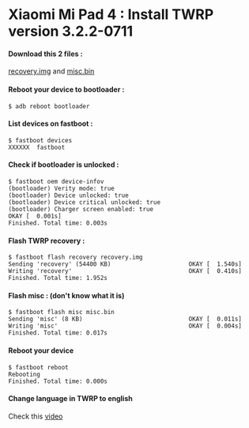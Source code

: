 # Xiaomi Mi Pad 4 : Install TWRP version 3.2.2-0711

#### Download this 2 files :

[recovery.img](https://github.com/GBouerat/xiaomi_mi_pad_4/releases/download/TWRP/recovery.img) and
[misc.bin](https://github.com/GBouerat/xiaomi_mi_pad_4/releases/download/TWRP/misc.bin)

#### Reboot your device to bootloader :

```
$ adb reboot bootloader
```

#### List devices on fastboot :

```
$ fastboot devices
XXXXXX	fastboot
```

#### Check if bootloader is unlocked :

```
$ fastboot oem device-infov
(bootloader) Verity mode: true
(bootloader) Device unlocked: true
(bootloader) Device critical unlocked: true
(bootloader) Charger screen enabled: true
OKAY [  0.001s]
Finished. Total time: 0.003s
```

#### Flash TWRP recovery :

```
$ fastboot flash recovery recovery.img
Sending 'recovery' (54400 KB)                      OKAY [  1.540s]
Writing 'recovery'                                 OKAY [  0.410s]
Finished. Total time: 1.952s
```

#### Flash misc : (don't know what it is)

```
$ fastboot flash misc misc.bin
Sending 'misc' (8 KB)                              OKAY [  0.011s]
Writing 'misc'                                     OKAY [  0.004s]
Finished. Total time: 0.017s
```

#### Reboot your device

```
$ fastboot reboot
Rebooting
Finished. Total time: 0.000s
```

#### Change language in TWRP to english

Check this [video](https://www.youtube.com/watch?v=KOhR92EKD7A)
